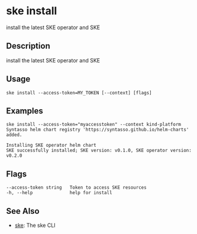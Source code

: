 # ske install
install the latest SKE operator and SKE

## Description
install the latest SKE operator and SKE

## Usage
```
ske install --access-token=MY_TOKEN [--context] [flags]
```

## Examples
```
ske install --access-token="myaccesstoken" --context kind-platform
Syntasso helm chart registry 'https://syntasso.github.io/helm-charts' added.

Installing SKE operator helm chart
SKE successfully installed; SKE version: v0.1.0, SKE operator version: v0.2.0
```

## Flags
```
--access-token string   Token to access SKE resources
-h, --help              help for install
```


## See Also

* [ske](/ske/ske-cli/reference/ske): The ske CLI

